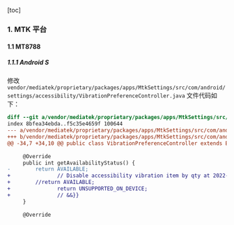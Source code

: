 [toc]

### 1. MTK 平台

#### 1.1 MT8788

##### 1.1.1 Android S

修改 `vendor/mediatek/proprietary/packages/apps/MtkSettings/src/com/android/settings/accessibility/VibrationPreferenceController.java` 文件代码如下：

```diff
diff --git a/vendor/mediatek/proprietary/packages/apps/MtkSettings/src/com/android/settings/accessibility/VibrationPreferenceController.java b/vendor/mediatek/proprietary/packages/apps/MtkSettings/src/com/android/settings/accessibility/VibrationPreferenceController.java
index 8bfea34ebda..f5c35e4659f 100644
--- a/vendor/mediatek/proprietary/packages/apps/MtkSettings/src/com/android/settings/accessibility/VibrationPreferenceController.java
+++ b/vendor/mediatek/proprietary/packages/apps/MtkSettings/src/com/android/settings/accessibility/VibrationPreferenceController.java
@@ -34,7 +34,10 @@ public class VibrationPreferenceController extends BasePreferenceController {
 
     @Override
     public int getAvailabilityStatus() {
-        return AVAILABLE;
+               // Disable accessibility vibration item by qty at 2022-10-20 {{&&
+        //return AVAILABLE;
+               return UNSUPPORTED_ON_DEVICE;
+               // &&}}
     }
 
     @Override
```

